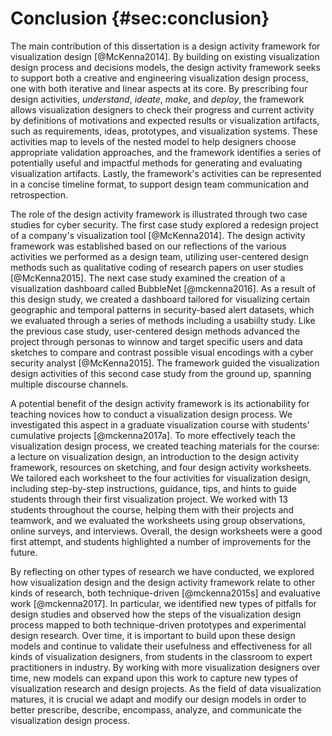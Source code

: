 # Conclusion {#sec:conclusion}

The main contribution of this dissertation is a design activity framework for
visualization design [@McKenna2014]. By building on existing visualization
design process and decisions models, the design activity framework seeks to
support both a creative and engineering visualization design process, one with
both iterative and linear aspects at its core. By prescribing four
design activities, _understand_, _ideate_, _make_, and _deploy_, the framework
allows visualization designers to check their progress and current activity by
definitions of motivations and expected results or visualization artifacts, such
as requirements, ideas, prototypes, and visualization systems. These activities
map to levels of the nested model to help designers choose appropriate validation
approaches, and the framework identifies a series of potentially useful and
impactful methods for generating and evaluating visualization artifacts. Lastly,
the framework's activities can be represented in a concise timeline format, to
support design team communication and retrospection.


The role of the design activity framework is illustrated through two case
studies for cyber security. The first case study explored a redesign project of
a company's visualization tool [@McKenna2014]. The design activity framework was
established based on our reflections of the various activities we performed as a
design team, utilizing user-centered design methods such as qualitative coding
of research papers on user studies [@McKenna2015]. The next case study examined
the creation of a visualization dashboard called BubbleNet [@mckenna2016]. As a
result of this design study, we created a dashboard tailored for visualizing
certain geographic and temporal patterns in security-based alert datasets, which
we evaluated through a series of methods including a usabiilty study. Like the
previous case study, user-centered design methods advanced the project through
personas to winnow and target specific users and data sketches to compare and
contrast possible visual encodings with a cyber security analyst [@McKenna2015].
The framework guided the visualization design activities of this second case
study from the ground up, spanning multiple discourse channels.


A potential benefit of the design activity framework is its actionability for
teaching novices how to conduct a visualization design process. We investigated
this aspect in a graduate visualization course with students' cumulative
projects [@mckenna2017a]. To more effectively teach the visualization design
process, we created teaching materials for the course: a lecture on
visualization design, an introduction to the design activity framework,
resources on sketching, and four design activity worksheets. We tailored each
worksheet to the four activities for visualization design, including
step-by-step instructions, guidance, tips, and hints to guide students through
their first visualization project. We worked with 13 students throughout the
course, helping them with their projects and teamwork, and we evaluated the
worksheets using group observations, online surveys, and interviews. Overall,
the design worksheets were a good first attempt, and students highlighted a
number of improvements for the future.


By reflecting on other types of research we have conducted, we explored how
visualization design and the design activity framework relate to other kinds of
research, both technique-driven [@mckenna2015s] and evaluative work
[@mckenna2017]. In particular, we identified new types of pitfalls for design
studies and observed how the steps of the visualization design process mapped to
both technique-driven prototypes and experimental design research. Over time, it
is important to build upon these design models and continue to validate their
usefulness and effectiveness for all kinds of visualization designers, from
students in the classroom to expert practitioners in industry. By working with
more visualization designers over time, new models can expand upon this work to
capture new types of visualization research and design projects. As the field of
data visualization matures, it is crucial we adapt and modify our design models
in order to better prescribe, describe, encompass, analyze, and communicate the
visualization design process.

